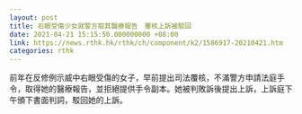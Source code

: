 ```yaml
---
layout: post
title: 右眼受傷少女就警方取其醫療報告　覆核上訴被駁回
date: 2021-04-21 15:15:50.000000000 +08:00
link: https://news.rthk.hk/rthk/ch/component/k2/1586917-20210421.htm
categories: rthk
---
```


前年在反修例示威中右眼受傷的女子，早前提出司法覆核，不滿警方申請法庭手令，取得她的醫療報告，並拒絕提供手令副本。她被判敗訴後提出上訴，上訴庭下午頒下書面判詞，駁回她的上訴。
